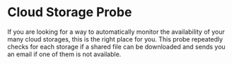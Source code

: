 # Cloud Storage Probe

If you are looking for a way to automatically monitor the availability of your many cloud storages, this is the right place for you. This probe repeatedly checks for each storage if a shared file can be downloaded and sends you an email if one of them is not available.

